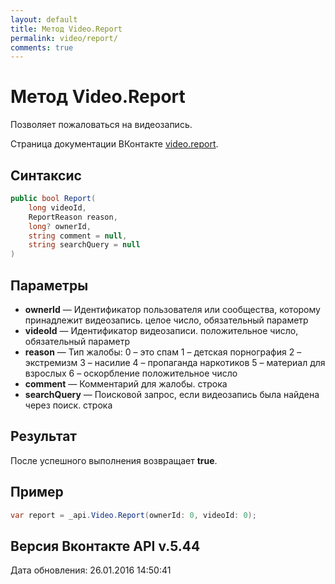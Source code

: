 ```yaml
---
layout: default
title: Метод Video.Report
permalink: video/report/
comments: true
---
```

# Метод Video.Report
Позволяет пожаловаться на видеозапись.

Страница документации ВКонтакте [video.report](https://vk.com/dev/video.report).

## Синтаксис
``` csharp
public bool Report(
	long videoId,
	ReportReason reason,
	long? ownerId,
	string comment = null,
	string searchQuery = null
)
```

## Параметры
+ **ownerId** — Идентификатор пользователя или сообщества, которому принадлежит видеозапись. целое число, обязательный параметр
+ **videoId** — Идентификатор видеозаписи. положительное число, обязательный параметр
+ **reason** — Тип жалобы: 
0 – это спам 
1 – детская порнография 
2 – экстремизм 
3 – насилие 
4 – пропаганда наркотиков 
5 – материал для взрослых 
6 – оскорбление положительное число
+ **comment** — Комментарий для жалобы. строка
+ **searchQuery** — Поисковой запрос, если видеозапись была найдена через поиск. строка

## Результат
После успешного выполнения возвращает **true**.

## Пример
``` csharp
var report = _api.Video.Report(ownerId: 0, videoId: 0);
```

## Версия Вконтакте API v.5.44
Дата обновления: 26.01.2016 14:50:41
